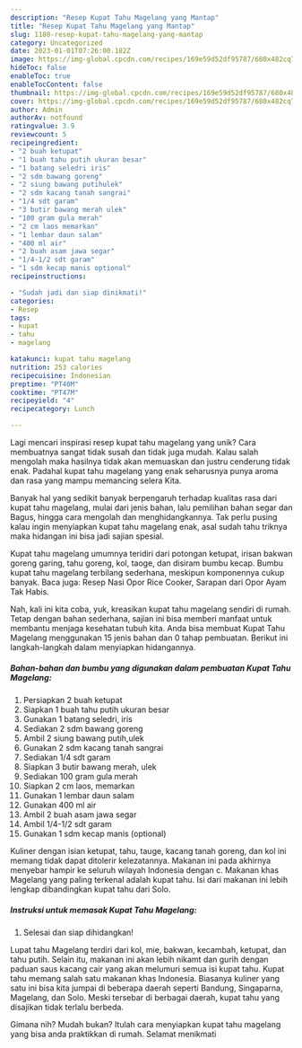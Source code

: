 ```yaml
---
description: "Resep Kupat Tahu Magelang yang Mantap"
title: "Resep Kupat Tahu Magelang yang Mantap"
slug: 1180-resep-kupat-tahu-magelang-yang-mantap
category: Uncategorized
date: 2023-01-01T07:26:00.182Z
image: https://img-global.cpcdn.com/recipes/169e59d52df95787/680x482cq70/kupat-tahu-magelang-foto-resep-utama.jpg
hideToc: false
enableToc: true
enableTocContent: false
thumbnail: https://img-global.cpcdn.com/recipes/169e59d52df95787/680x482cq70/kupat-tahu-magelang-foto-resep-utama.jpg
cover: https://img-global.cpcdn.com/recipes/169e59d52df95787/680x482cq70/kupat-tahu-magelang-foto-resep-utama.jpg
author: Admin
authorAv: notfound
ratingvalue: 3.9
reviewcount: 5
recipeingredient:
- "2 buah ketupat"
- "1 buah tahu putih ukuran besar"
- "1 batang seledri iris"
- "2 sdm bawang goreng"
- "2 siung bawang putihulek"
- "2 sdm kacang tanah sangrai"
- "1/4 sdt garam"
- "3 butir bawang merah ulek"
- "100 gram gula merah"
- "2 cm laos memarkan"
- "1 lembar daun salam"
- "400 ml air"
- "2 buah asam jawa segar"
- "1/4-1/2 sdt garam"
- "1 sdm kecap manis optional"
recipeinstructions:

- "Sudah jadi dan siap dinikmati!"
categories:
- Resep
tags:
- kupat
- tahu
- magelang

katakunci: kupat tahu magelang 
nutrition: 253 calories
recipecuisine: Indonesian
preptime: "PT40M"
cooktime: "PT47M"
recipeyield: "4"
recipecategory: Lunch

---
```





Lagi mencari inspirasi resep kupat tahu magelang yang unik? Cara membuatnya sangat tidak susah dan tidak juga mudah. Kalau salah mengolah maka hasilnya tidak akan memuaskan dan justru cenderung tidak enak. Padahal kupat tahu magelang yang enak seharusnya punya aroma dan rasa yang mampu memancing selera Kita.





Banyak hal yang sedikit banyak berpengaruh terhadap kualitas rasa dari kupat tahu magelang, mulai dari jenis bahan, lalu pemilihan bahan segar dan Bagus, hingga cara mengolah dan menghidangkannya. Tak perlu pusing kalau ingin menyiapkan kupat tahu magelang enak,      asal sudah tahu triknya maka hidangan ini bisa jadi sajian spesial.














Kupat tahu magelang umumnya teridiri dari potongan ketupat, irisan bakwan goreng garing, tahu goreng, kol, taoge, dan disiram bumbu kecap. Bumbu kupat tahu magelang terbilang sederhana, meskipun komponennya cukup banyak. Baca juga: Resep Nasi Opor Rice Cooker, Sarapan dari Opor Ayam Tak Habis.






Nah, kali ini kita coba, yuk, kreasikan kupat tahu magelang sendiri di rumah. Tetap dengan bahan sederhana, sajian ini bisa memberi manfaat untuk membantu menjaga kesehatan tubuh kita. Anda bisa membuat Kupat Tahu Magelang menggunakan 15 jenis bahan dan 0 tahap pembuatan. Berikut ini langkah-langkah dalam menyiapkan hidangannya.

<!--inarticleads1-->

##### Bahan-bahan dan bumbu yang digunakan dalam pembuatan Kupat Tahu Magelang:

1. Persiapkan 2 buah ketupat
1. Siapkan 1 buah tahu putih ukuran besar
1. Gunakan 1 batang seledri, iris
1. Sediakan 2 sdm bawang goreng
1. Ambil 2 siung bawang putih,ulek
1. Gunakan 2 sdm kacang tanah sangrai
1. Sediakan 1/4 sdt garam
1. Siapkan 3 butir bawang merah, ulek
1. Sediakan 100 gram gula merah
1. Siapkan 2 cm laos, memarkan
1. Gunakan 1 lembar daun salam
1. Gunakan 400 ml air
1. Ambil 2 buah asam jawa segar
1. Ambil 1/4-1/2 sdt garam
1. Gunakan 1 sdm kecap manis (optional)


Kuliner dengan isian ketupat, tahu, tauge, kacang tanah goreng, dan kol ini memang tidak dapat ditolerir kelezatannya. Makanan ini pada akhirnya menyebar hampir ke seluruh wilayah Indonesia dengan c. Makanan khas Magelang yang paling terkenal adalah kupat tahu. Isi dari makanan ini lebih lengkap dibandingkan kupat tahu dari Solo. 

<!--inarticleads2-->

##### Instruksi untuk memasak Kupat Tahu Magelang:


1. Selesai dan siap dihidangkan!

Lupat tahu Magelang terdiri dari kol, mie, bakwan, kecambah, ketupat, dan tahu putih. Selain itu, makanan ini akan lebih nikamt dan gurih dengan paduan saus kacang cair yang akan melumuri semua isi kupat tahu. Kupat tahu memang salah satu makanan khas Indonesia. Biasanya kuliner yang satu ini bisa kita jumpai di beberapa daerah seperti Bandung, Singaparna, Magelang, dan Solo. Meski tersebar di berbagai daerah, kupat tahu yang disajikan tidak terlalu berbeda. 

Gimana nih? Mudah bukan? Itulah cara menyiapkan kupat tahu magelang yang bisa anda praktikkan di rumah. Selamat menikmati
